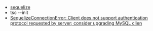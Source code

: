 * [sequelize](https://github.com/MiYogurt/nodelover-books/blob/master/sequelize/SUMMARY.md)
* tsc --init 
* [SequelizeConnectionError: Client does not support authentication protocol requested by server; consider upgrading MySQL clien](https://blog.csdn.net/u010026255/article/details/80062153)  